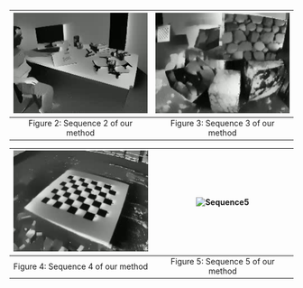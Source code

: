 | ![Sequence2](https://github.com/111495zjy/Video_examples_of_Diff-EvINR/raw/main/sequence2.gif) | ![Sequence3](https://github.com/111495zjy/Video_examples_of_Diff-EvINR/raw/main/sequence3.gif) |
|:--:|:--:|
| Figure 2: Sequence 2 of our method | Figure 3: Sequence 3 of our method |

| ![Sequence4](https://github.com/111495zjy/Video_examples_of_Diff-EvINR/raw/main/sequence4.gif) | ![Sequence5](https://github.com/111495zjy/Video_examples_of_Diff-EvINR/raw/main/sequence5.gif) |
|:--:|:--:|
| Figure 4: Sequence 4 of our method | Figure 5: Sequence 5 of our method |
